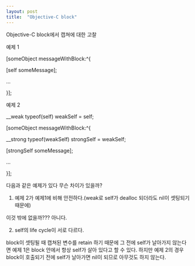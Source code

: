 ```yaml
---
layout: post
title:  "Objective-C block"
---
```


Objective-C block에서 캡쳐에 대한 고찰



예제 1

[someObject messageWithBlock:^{

[self someMessage];

...

}];



예제 2

__weak typeof(self) weakSelf = self;

[someObject messageWithBlock:^{

__strong typeof(weakSelf) strongSelf = weakSelf;

[strongSelf someMessage];

...

}];



다음과 같은 예제가 있다 무슨 차이가 있을까?

1. 예제 2가 예제1에 비해 안전하다.(weak로 self가 dealloc 되더라도 nil이 셋팅되기 때문에)

이것 밖에 없을까??? 아니다.

2. self의 life cycle이 서로 다르다.

block이 셋팅될 때 캡쳐된 변수를 retain 하기 때문에 그 전에 self가 날아가지 않는다면 예제 1은 block 안에서 항상 self가 살아 있다고 할 수 있다. 하지만 예제 2의 경우 block이 호출되기 전에 self가 날아가면 nil이 되므로 아무것도 하지 않는다.
